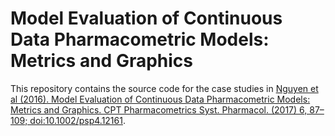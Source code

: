 # Model Evaluation of Continuous Data Pharmacometric Models: Metrics and Graphics
This repository contains the source code for the case studies in [Nguyen et al (2016). Model Evaluation of Continuous Data Pharmacometric Models: Metrics and Graphics. CPT Pharmacometrics Syst. Pharmacol. (2017) 6, 87–109; doi:10.1002/psp4.12161](http://onlinelibrary.wiley.com/doi/10.1002/psp4.12161/full).


